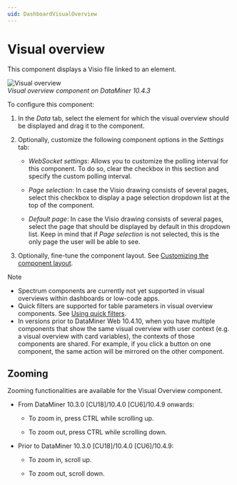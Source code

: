 ```yaml
---
uid: DashboardVisualOverview
---
```


# Visual overview

This component displays a Visio file linked to an element.

![Visual overview](~/user-guide/images/Visual_Overview.png)<br>*Visual overview component on DataMiner 10.4.3*

To configure this component:

1. In the *Data* tab, select the element for which the visual overview should be displayed and drag it to the component.

1. Optionally, customize the following component options in the *Settings* tab:

   - *WebSocket settings*: Allows you to customize the polling interval for this component. To do so, clear the checkbox in this section and specify the custom polling interval.

   - *Page selection*: In case the Visio drawing consists of several pages, select this checkbox to display a page selection dropdown list at the top of the component.

   - *Default page*: In case the Visio drawing consists of several pages, select the page that should be displayed by default in this dropdown list. Keep in mind that if *Page selection* is not selected, this is the only page the user will be able to see.

1. Optionally, fine-tune the component layout. See [Customizing the component layout](xref:Customize_Component_Layout).

> [!NOTE]
>
> - Spectrum components are currently not yet supported in visual overviews within dashboards or low-code apps.
> - Quick filters are supported for table parameters in visual overview components. See [Using quick filters](xref:Using_quick_filters).
> - In versions prior to DataMiner Web 10.4.10<!--RN 40497-->, when you have multiple components that show the same visual overview with user context (e.g. a visual overview with card variables), the contexts of those components are shared. For example, if you click a button on one component, the same action will be mirrored on the other component.

## Zooming

Zooming functionalities are available for the Visual Overview component.

- From DataMiner 10.3.0 [CU18]/10.4.0 [CU6]/10.4.9 onwards<!--RN 40017-->:

  - To zoom in, press CTRL while scrolling up.

  - To zoom out, press CTRL while scrolling down.

- Prior to DataMiner 10.3.0 [CU18]/10.4.0 [CU6]/10.4.9:

  - To zoom in, scroll up.

  - To zoom out, scroll down.
